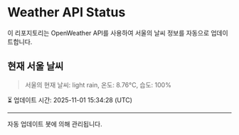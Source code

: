 
# Weather API Status

이 리포지토리는 OpenWeather API를 사용하여 서울의 날씨 정보를 자동으로 업데이트합니다.

## 현재 서울 날씨
> 서울의 현재 날씨: light rain, 온도: 8.76°C, 습도: 100%

⏳ 업데이트 시간: 2025-11-01 15:34:28 (UTC)

---
자동 업데이트 봇에 의해 관리됩니다.
